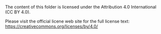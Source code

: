 The content of this folder is licensed under the Attribution 4.0 International (CC BY 4.0).

Please visit the official licene web site for the full license text: https://creativecommons.org/licenses/by/4.0/
